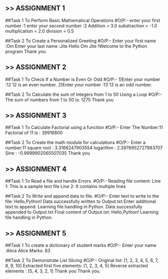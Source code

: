## >> ASSIGNMENT 1


##Task 1 
To Perform Basic Mathematical Operations
#O/P:-
enter your first number :1
enter your second number :2
Addition = 3.0
substraction = -1.0
multiplication = 2.0
division = 0.5


##Task 2 
To Create a Personalized Greeting
#O/P:-
Enter your first name :Om
Enter your last name :Jite
Hello Om Jite !Welcome to the Python program
Thank you



## >> ASSIGNMENT 2


##Task 1 
To Check If a Number is Even Or Odd 
#O/P:-
1)Enter your number :12
  12 is an even number.
2)Enter your number :13
  13 is an odd number.


##Task 2
To Calculate the sum of Integers from 1 to 50 Using a Loop
#O/P:-
The sum of numbers from 1 to 50 is: 1275
Thank you



## >> ASSIGNMENT 3


##Task 1 
To Calculate Factorial using a function
#O/P:-
Enter The Number:11
Factorial of 11 is : 39916800

##Task 2
To Create the math module for calculations
#O/P:-
Enter a number:11
square root : 3.3166247903554
logarithm : 2.3978952727983707
Sine : -0.9999902065507035
Thank you



## >> ASSIGNMENT 4


##Task 1
To Read a file and handle Errors.
#O/P:-
Reading file content:
Line 1: This is a sample text file
Line 2: It contains multiple lines

##Task 2 
To Write and append data to file.
#O/P:-
Enter text to write to the file: Hello,Python!
Data successfully written to Output.txt
Enter additional text to append: Learning file handling in Python.
Data successfully appended to Output.txt
Final content of Output.txt:
Hello,Python!
Learning file handling in Python.



## >> ASSIGNMENT 5


##Task 1
To create a dictionary of student marks
#O/P:-
Enter your name :Alice
Alice Marks: 83

##Task 2
To Demonstrate List Slicing
#O/P:-
Original list: [1, 2, 3, 4, 5, 6, 7, 8, 9, 10]
Extracted first five elements: [1, 2, 3, 4, 5]
Reverse extracted elements : [5, 4, 3, 2, 1]
Thank you
Thank you.

